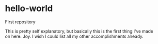 # hello-world
First repository

This is pretty self explanatory, but basically this is the first thing I've made on here.
Joy.
I wish I could list all my other accomplishments already.
